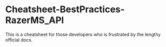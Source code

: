 # Cheatsheet-BestPractices-RazerMS_API
This is a cheatsheet for those developers who is frustrated by the lengthy official docs.
